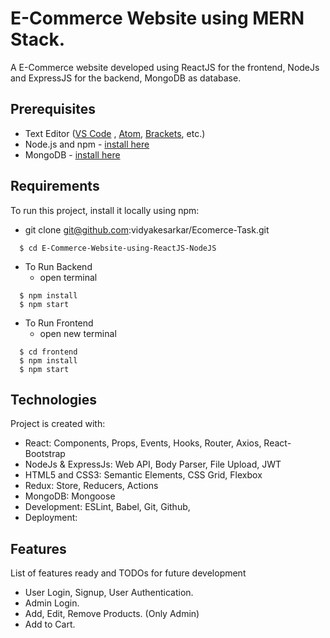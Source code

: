#  E-Commerce Website using MERN Stack.
A E-Commerce website developed using ReactJS for the frontend, NodeJs  and ExpressJS for the backend, MongoDB as database.

## Prerequisites
- Text Editor ([VS Code](https://code.visualstudio.com/download) , [Atom](https://atom.io/), [Brackets](http://brackets.io/), etc.)
- Node.js and npm - [install here](https://www.npmjs.com/get-npm)
- MongoDB - [install here](https://docs.mongodb.com/manual/installation/)


## Requirements
To run this project, install it locally using npm:

- git clone git@github.com:vidyakesarkar/Ecomerce-Task.git
```
  $ cd E-Commerce-Website-using-ReactJS-NodeJS
```
- To Run Backend
  - open terminal 
```
  $ npm install
  $ npm start
```
- To Run Frontend
  - open new terminal
```
  $ cd frontend
  $ npm install
  $ npm start
```

## Technologies
Project is created with:
* React: Components, Props, Events, Hooks, Router, Axios, React-Bootstrap
* NodeJs & ExpressJs: Web API, Body Parser, File Upload, JWT
* HTML5 and CSS3: Semantic Elements, CSS Grid, Flexbox
* Redux: Store, Reducers, Actions
* MongoDB: Mongoose
* Development: ESLint, Babel, Git, Github,
* Deployment: 

## Features
List of features ready and TODOs for future development
* User Login, Signup, User Authentication.
* Admin Login.
* Add, Edit, Remove Products. (Only Admin)
* Add to Cart.



